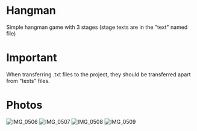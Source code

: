 # Hangman
Simple hangman game with 3 stages (stage texts are in the "text" named file)

# Important
When transferring .txt files to the project, they should be transferred apart from "texts" files.

# Photos
![IMG_0506](https://github.com/plamglotis/Hangman/assets/49042417/c12c0a80-1f65-44a6-9e23-c573a823267b)
![IMG_0507](https://github.com/plamglotis/Hangman/assets/49042417/59cd17b9-ede6-4759-94c0-784b4dadc7a1)
![IMG_0508](https://github.com/plamglotis/Hangman/assets/49042417/abf492c7-c84e-467f-a733-b0d4b2ef0fae)
![IMG_0509](https://github.com/plamglotis/Hangman/assets/49042417/6b95747c-43c4-4023-b258-e6cbee15fa92)
